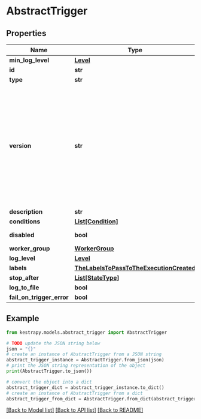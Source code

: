 # AbstractTrigger


## Properties

Name | Type | Description | Notes
------------ | ------------- | ------------- | -------------
**min_log_level** | [**Level**](Level.md) |  | [optional] 
**id** | **str** |  | 
**type** | **str** |  | 
**version** | **str** | Defines the version of the plugin to use.  The version must follow the Semantic Versioning (SemVer) specification:   - A single-digit MAJOR version (e.g., &#x60;1&#x60;).   - A MAJOR.MINOR version (e.g., &#x60;1.1&#x60;).   - A MAJOR.MINOR.PATCH version, optionally with any qualifier     (e.g., &#x60;1.1.2&#x60;, &#x60;1.1.0-SNAPSHOT&#x60;).  | [optional] 
**description** | **str** |  | [optional] 
**conditions** | [**List[Condition]**](Condition.md) |  | [optional] 
**disabled** | **bool** |  | [default to False]
**worker_group** | [**WorkerGroup**](WorkerGroup.md) |  | [optional] 
**log_level** | [**Level**](Level.md) |  | [optional] 
**labels** | [**TheLabelsToPassToTheExecutionCreated**](TheLabelsToPassToTheExecutionCreated.md) |  | [optional] 
**stop_after** | [**List[StateType]**](StateType.md) |  | [optional] 
**log_to_file** | **bool** |  | [optional] 
**fail_on_trigger_error** | **bool** |  | [optional] 

## Example

```python
from kestrapy.models.abstract_trigger import AbstractTrigger

# TODO update the JSON string below
json = "{}"
# create an instance of AbstractTrigger from a JSON string
abstract_trigger_instance = AbstractTrigger.from_json(json)
# print the JSON string representation of the object
print(AbstractTrigger.to_json())

# convert the object into a dict
abstract_trigger_dict = abstract_trigger_instance.to_dict()
# create an instance of AbstractTrigger from a dict
abstract_trigger_from_dict = AbstractTrigger.from_dict(abstract_trigger_dict)
```
[[Back to Model list]](../README.md#documentation-for-models) [[Back to API list]](../README.md#documentation-for-api-endpoints) [[Back to README]](../README.md)


